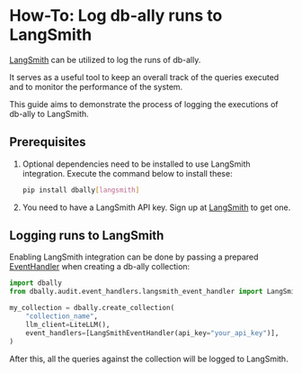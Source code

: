 
# How-To: Log db-ally runs to LangSmith

[LangSmith](https://www.langchain.com/langsmith) can be utilized to log the runs of db-ally.

It serves as a useful tool to keep an overall track of the queries executed and to monitor the performance of the system.

This guide aims to demonstrate the process of logging the executions of db-ally to LangSmith.


## Prerequisites

1. Optional dependencies need to be installed to use LangSmith integration. Execute the command below to install these:

    ```bash
    pip install dbally[langsmith]
    ```

2. You need to have a LangSmith API key. Sign up at [LangSmith](https://smith.langchain.com/) to get one.


## Logging runs to LangSmith

Enabling LangSmith integration can be done by passing a prepared [EventHandler](../reference/event_handlers/index.md) when creating a db-ally collection:

```python
import dbally
from dbally.audit.event_handlers.langsmith_event_handler import LangSmithEventHandler

my_collection = dbally.create_collection(
    "collection_name",
    llm_client=LiteLLM(),
    event_handlers=[LangSmithEventHandler(api_key="your_api_key")],
)
```

After this, all the queries against the collection will be logged to LangSmith.
